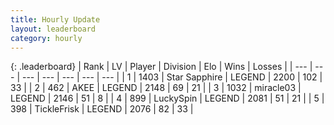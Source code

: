 ```yaml
---
title: Hourly Update
layout: leaderboard
category: hourly
---
```


{: .leaderboard}
| Rank | LV | Player | Division | Elo | Wins | Losses |
| --- | --- | --- | --- | --- | --- | --- |
| <span data-change="0">1</span> | 1403 | <span title="ID: 315148">Star Sapphire</span> | LEGEND | <span data-change="6">2200</span> | <span data-change="2">102</span> | <span data-change="0">33</span> |
| <span data-change="0">2</span> | 462 | <span title="ID: 455100">AKEE</span> | LEGEND | <span data-change="0">2148</span> | <span data-change="0">69</span> | <span data-change="0">21</span> |
| <span data-change="0">3</span> | 1032 | <span title="ID: 416373">miracle03</span> | LEGEND | <span data-change="0">2146</span> | <span data-change="0">51</span> | <span data-change="0">8</span> |
| <span data-change="1">4</span> | 899 | <span title="ID: 498412">LuckySpin</span> | LEGEND | <span data-change="0">2081</span> | <span data-change="0">51</span> | <span data-change="0">21</span> |
| <span data-change="-1">5</span> | 398 | <span title="ID: 512212">TickleFrisk</span> | LEGEND | <span data-change="-11">2076</span> | <span data-change="1">82</span> | <span data-change="1">33</span> |